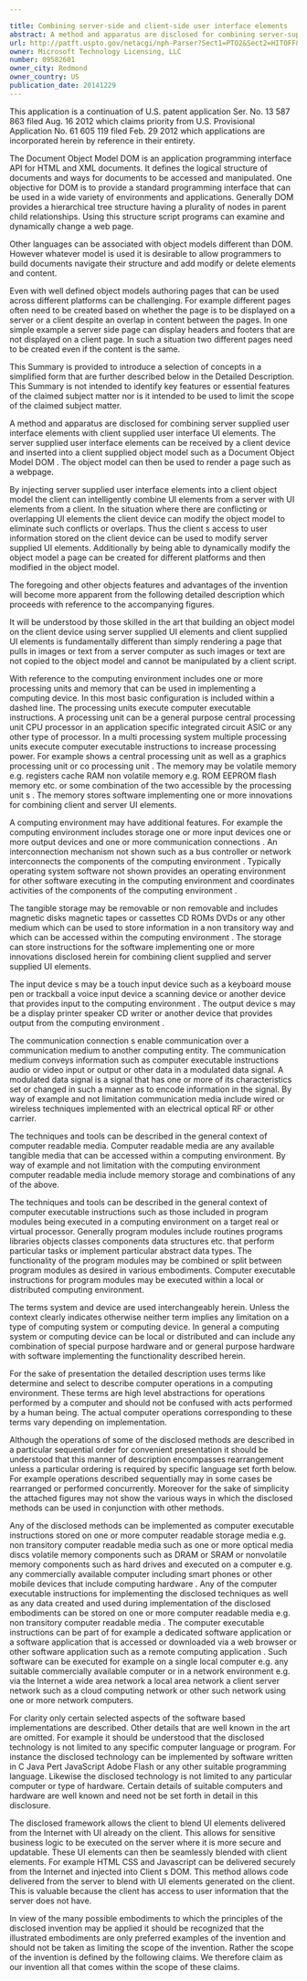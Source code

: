 ```yaml
---

title: Combining server-side and client-side user interface elements
abstract: A method and apparatus are disclosed for combining server-supplied user interface elements with client-supplied user interface elements. The server-supplied user interface elements can be received by a client device and inserted into a client-supplied object model, such as a Document Object Model (DOM). The object model can then be used to render a page, such as a webpage. By injecting server-supplied user interface elements into a client object model, the client can intelligently combine UI elements from a server with UI elements from a client. In the situation where there are conflicting or overlapping UI elements, the client device can modify the object model to eliminate such conflicts or overlaps.
url: http://patft.uspto.gov/netacgi/nph-Parser?Sect1=PTO2&Sect2=HITOFF&p=1&u=%2Fnetahtml%2FPTO%2Fsearch-adv.htm&r=1&f=G&l=50&d=PALL&S1=09582601&OS=09582601&RS=09582601
owner: Microsoft Technology Licensing, LLC
number: 09582601
owner_city: Redmond
owner_country: US
publication_date: 20141229
---
```

This application is a continuation of U.S. patent application Ser. No. 13 587 863 filed Aug. 16 2012 which claims priority from U.S. Provisional Application No. 61 605 119 filed Feb. 29 2012 which applications are incorporated herein by reference in their entirety.

The Document Object Model DOM is an application programming interface API for HTML and XML documents. It defines the logical structure of documents and ways for documents to be accessed and manipulated. One objective for DOM is to provide a standard programming interface that can be used in a wide variety of environments and applications. Generally DOM provides a hierarchical tree structure having a plurality of nodes in parent child relationships. Using this structure script programs can examine and dynamically change a web page.

Other languages can be associated with object models different than DOM. However whatever model is used it is desirable to allow programmers to build documents navigate their structure and add modify or delete elements and content.

Even with well defined object models authoring pages that can be used across different platforms can be challenging. For example different pages often need to be created based on whether the page is to be displayed on a server or a client despite an overlap in content between the pages. In one simple example a server side page can display headers and footers that are not displayed on a client page. In such a situation two different pages need to be created even if the content is the same.

This Summary is provided to introduce a selection of concepts in a simplified form that are further described below in the Detailed Description. This Summary is not intended to identify key features or essential features of the claimed subject matter nor is it intended to be used to limit the scope of the claimed subject matter.

A method and apparatus are disclosed for combining server supplied user interface elements with client supplied user interface UI elements. The server supplied user interface elements can be received by a client device and inserted into a client supplied object model such as a Document Object Model DOM . The object model can then be used to render a page such as a webpage.

By injecting server supplied user interface elements into a client object model the client can intelligently combine UI elements from a server with UI elements from a client. In the situation where there are conflicting or overlapping UI elements the client device can modify the object model to eliminate such conflicts or overlaps. Thus the client s access to user information stored on the client device can be used to modify server supplied UI elements. Additionally by being able to dynamically modify the object model a page can be created for different platforms and then modified in the object model.

The foregoing and other objects features and advantages of the invention will become more apparent from the following detailed description which proceeds with reference to the accompanying figures.

It will be understood by those skilled in the art that building an object model on the client device using server supplied UI elements and client supplied UI elements is fundamentally different than simply rendering a page that pulls in images or text from a server computer as such images or text are not copied to the object model and cannot be manipulated by a client script.

With reference to the computing environment includes one or more processing units and memory that can be used in implementing a computing device. In this most basic configuration is included within a dashed line. The processing units execute computer executable instructions. A processing unit can be a general purpose central processing unit CPU processor in an application specific integrated circuit ASIC or any other type of processor. In a multi processing system multiple processing units execute computer executable instructions to increase processing power. For example shows a central processing unit as well as a graphics processing unit or co processing unit . The memory may be volatile memory e.g. registers cache RAM non volatile memory e.g. ROM EEPROM flash memory etc. or some combination of the two accessible by the processing unit s . The memory stores software implementing one or more innovations for combining client and server UI elements.

A computing environment may have additional features. For example the computing environment includes storage one or more input devices one or more output devices and one or more communication connections . An interconnection mechanism not shown such as a bus controller or network interconnects the components of the computing environment . Typically operating system software not shown provides an operating environment for other software executing in the computing environment and coordinates activities of the components of the computing environment .

The tangible storage may be removable or non removable and includes magnetic disks magnetic tapes or cassettes CD ROMs DVDs or any other medium which can be used to store information in a non transitory way and which can be accessed within the computing environment . The storage can store instructions for the software implementing one or more innovations disclosed herein for combining client supplied and server supplied UI elements.

The input device s may be a touch input device such as a keyboard mouse pen or trackball a voice input device a scanning device or another device that provides input to the computing environment . The output device s may be a display printer speaker CD writer or another device that provides output from the computing environment .

The communication connection s enable communication over a communication medium to another computing entity. The communication medium conveys information such as computer executable instructions audio or video input or output or other data in a modulated data signal. A modulated data signal is a signal that has one or more of its characteristics set or changed in such a manner as to encode information in the signal. By way of example and not limitation communication media include wired or wireless techniques implemented with an electrical optical RF or other carrier.

The techniques and tools can be described in the general context of computer readable media. Computer readable media are any available tangible media that can be accessed within a computing environment. By way of example and not limitation with the computing environment computer readable media include memory storage and combinations of any of the above.

The techniques and tools can be described in the general context of computer executable instructions such as those included in program modules being executed in a computing environment on a target real or virtual processor. Generally program modules include routines programs libraries objects classes components data structures etc. that perform particular tasks or implement particular abstract data types. The functionality of the program modules may be combined or split between program modules as desired in various embodiments. Computer executable instructions for program modules may be executed within a local or distributed computing environment.

The terms system and device are used interchangeably herein. Unless the context clearly indicates otherwise neither term implies any limitation on a type of computing system or computing device. In general a computing system or computing device can be local or distributed and can include any combination of special purpose hardware and or general purpose hardware with software implementing the functionality described herein.

For the sake of presentation the detailed description uses terms like determine and select to describe computer operations in a computing environment. These terms are high level abstractions for operations performed by a computer and should not be confused with acts performed by a human being. The actual computer operations corresponding to these terms vary depending on implementation.

Although the operations of some of the disclosed methods are described in a particular sequential order for convenient presentation it should be understood that this manner of description encompasses rearrangement unless a particular ordering is required by specific language set forth below. For example operations described sequentially may in some cases be rearranged or performed concurrently. Moreover for the sake of simplicity the attached figures may not show the various ways in which the disclosed methods can be used in conjunction with other methods.

Any of the disclosed methods can be implemented as computer executable instructions stored on one or more computer readable storage media e.g. non transitory computer readable media such as one or more optical media discs volatile memory components such as DRAM or SRAM or nonvolatile memory components such as hard drives and executed on a computer e.g. any commercially available computer including smart phones or other mobile devices that include computing hardware . Any of the computer executable instructions for implementing the disclosed techniques as well as any data created and used during implementation of the disclosed embodiments can be stored on one or more computer readable media e.g. non transitory computer readable media . The computer executable instructions can be part of for example a dedicated software application or a software application that is accessed or downloaded via a web browser or other software application such as a remote computing application . Such software can be executed for example on a single local computer e.g. any suitable commercially available computer or in a network environment e.g. via the Internet a wide area network a local area network a client server network such as a cloud computing network or other such network using one or more network computers.

For clarity only certain selected aspects of the software based implementations are described. Other details that are well known in the art are omitted. For example it should be understood that the disclosed technology is not limited to any specific computer language or program. For instance the disclosed technology can be implemented by software written in C Java Pert JavaScript Adobe Flash or any other suitable programming language. Likewise the disclosed technology is not limited to any particular computer or type of hardware. Certain details of suitable computers and hardware are well known and need not be set forth in detail in this disclosure.

The disclosed framework allows the client to blend UI elements delivered from the Internet with UI already on the client. This allows for sensitive business logic to be executed on the server where it is more secure and updatable. These UI elements can then be seamlessly blended with client elements. For example HTML CSS and Javascript can be delivered securely from the Internet and injected into Client s DOM. This method allows code delivered from the server to blend with UI elements generated on the client. This is valuable because the client has access to user information that the server does not have.

In view of the many possible embodiments to which the principles of the disclosed invention may be applied it should be recognized that the illustrated embodiments are only preferred examples of the invention and should not be taken as limiting the scope of the invention. Rather the scope of the invention is defined by the following claims. We therefore claim as our invention all that comes within the scope of these claims.

